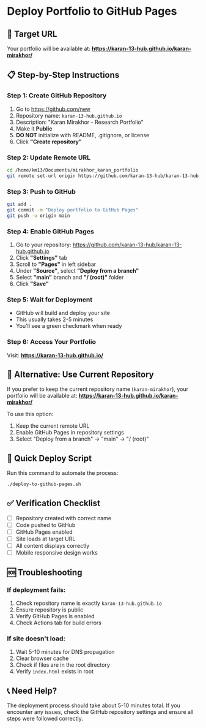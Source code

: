 # Deploy Portfolio to GitHub Pages

## 🎯 Target URL
Your portfolio will be available at: **https://karan-13-hub.github.io/karan-mirakhor/**

## 📋 Step-by-Step Instructions

### Step 1: Create GitHub Repository
1. Go to https://github.com/new
2. Repository name: `karan-13-hub.github.io`
3. Description: "Karan Mirakhor - Research Portfolio"
4. Make it **Public**
5. **DO NOT** initialize with README, .gitignore, or license
6. Click **"Create repository"**

### Step 2: Update Remote URL
```bash
cd /home/km13/Documents/mirakhor_karan_portfolio
git remote set-url origin https://github.com/karan-13-hub/karan-13-hub.github.io.git
```

### Step 3: Push to GitHub
```bash
git add .
git commit -m "Deploy portfolio to GitHub Pages"
git push -u origin main
```

### Step 4: Enable GitHub Pages
1. Go to your repository: https://github.com/karan-13-hub/karan-13-hub.github.io
2. Click **"Settings"** tab
3. Scroll to **"Pages"** in left sidebar
4. Under **"Source"**, select **"Deploy from a branch"**
5. Select **"main"** branch and **"/ (root)"** folder
6. Click **"Save"**

### Step 5: Wait for Deployment
- GitHub will build and deploy your site
- This usually takes 2-5 minutes
- You'll see a green checkmark when ready

### Step 6: Access Your Portfolio
Visit: **https://karan-13-hub.github.io/**

## 🔄 Alternative: Use Current Repository

If you prefer to keep the current repository name (`karan-mirakhor`), your portfolio will be available at:
**https://karan-13-hub.github.io/karan-mirakhor/**

To use this option:
1. Keep the current remote URL
2. Enable GitHub Pages in repository settings
3. Select "Deploy from a branch" → "main" → "/ (root)"

## 🚀 Quick Deploy Script

Run this command to automate the process:
```bash
./deploy-to-github-pages.sh
```

## ✅ Verification Checklist

- [ ] Repository created with correct name
- [ ] Code pushed to GitHub
- [ ] GitHub Pages enabled
- [ ] Site loads at target URL
- [ ] All content displays correctly
- [ ] Mobile responsive design works

## 🆘 Troubleshooting

### If deployment fails:
1. Check repository name is exactly `karan-13-hub.github.io`
2. Ensure repository is public
3. Verify GitHub Pages is enabled
4. Check Actions tab for build errors

### If site doesn't load:
1. Wait 5-10 minutes for DNS propagation
2. Clear browser cache
3. Check if files are in the root directory
4. Verify `index.html` exists in root

## 📞 Need Help?

The deployment process should take about 5-10 minutes total. If you encounter any issues, check the GitHub repository settings and ensure all steps were followed correctly.
